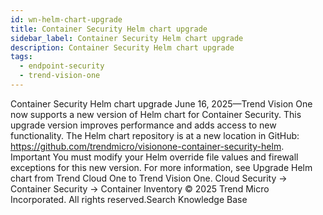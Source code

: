 ```yaml
---
id: wn-helm-chart-upgrade
title: Container Security Helm chart upgrade
sidebar_label: Container Security Helm chart upgrade
description: Container Security Helm chart upgrade
tags:
  - endpoint-security
  - trend-vision-one
---
```


 Container Security Helm chart upgrade June 16, 2025—Trend Vision One now supports a new version of Helm chart for Container Security. This upgrade version improves performance and adds access to new functionality. The Helm chart repository is at a new location in GitHub: https://github.com/trendmicro/visionone-container-security-helm. Important You must modify your Helm override file values and firewall exceptions for this new version. For more information, see Upgrade Helm chart from Trend Cloud One to Trend Vision One. Cloud Security → Container Security → Container Inventory © 2025 Trend Micro Incorporated. All rights reserved.Search Knowledge Base